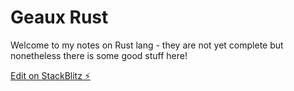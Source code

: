 # Geaux Rust

Welcome to my notes on Rust lang - they are not yet complete but nonetheless there is some good stuff here!

[Edit on StackBlitz ⚡️](https://stackblitz.com/edit/facebook-docusaurus-zrf3hd)